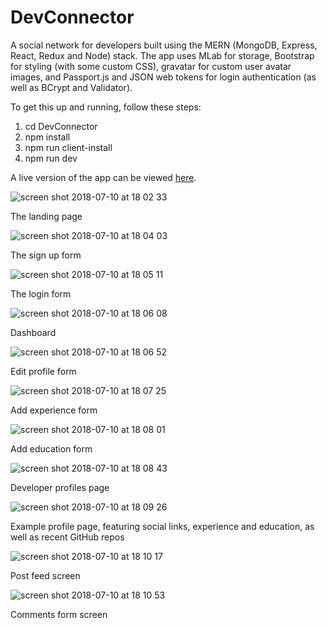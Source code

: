 # DevConnector 

A social network for developers built using the MERN (MongoDB, Express, React, Redux and Node) stack. The app uses MLab for storage, Bootstrap for styling (with some custom CSS), gravatar for custom user avatar images, and Passport.js and JSON web tokens for login authentication (as well as BCrypt and Validator). 

To get this up and running, follow these steps:

1) cd DevConnector
2) npm install
3) npm run client-install
4) npm run dev

A live version of the app can be viewed [here](http://rocky-retreat-83639.herokuapp.com/).

![screen shot 2018-07-10 at 18 02 33](https://user-images.githubusercontent.com/25869284/42525632-90381020-846b-11e8-83de-66e0e65bc910.png)

The landing page


![screen shot 2018-07-10 at 18 04 03](https://user-images.githubusercontent.com/25869284/42525695-bcd3a6c6-846b-11e8-9b17-116ec2238b51.png)

The sign up form


![screen shot 2018-07-10 at 18 05 11](https://user-images.githubusercontent.com/25869284/42525732-d12b0074-846b-11e8-956a-41214751ca00.png)

The login form


![screen shot 2018-07-10 at 18 06 08](https://user-images.githubusercontent.com/25869284/42525793-f6fc8700-846b-11e8-98bc-9ae1273a4733.png)

Dashboard


![screen shot 2018-07-10 at 18 06 52](https://user-images.githubusercontent.com/25869284/42525804-0b1e182a-846c-11e8-81c1-4252428c0839.png)

Edit profile form


![screen shot 2018-07-10 at 18 07 25](https://user-images.githubusercontent.com/25869284/42525845-2455ca90-846c-11e8-8924-c585573abaa5.png)

Add experience form


![screen shot 2018-07-10 at 18 08 01](https://user-images.githubusercontent.com/25869284/42525896-3dbc58c8-846c-11e8-9e2c-d59e69992e1f.png)

Add education form


![screen shot 2018-07-10 at 18 08 43](https://user-images.githubusercontent.com/25869284/42525922-55974840-846c-11e8-9da1-93b6e6bef640.png)

Developer profiles page


![screen shot 2018-07-10 at 18 09 26](https://user-images.githubusercontent.com/25869284/42525959-74945210-846c-11e8-919a-fac46aa8dc04.png)

Example profile page, featuring social links, experience and education, as well as recent GitHub repos


![screen shot 2018-07-10 at 18 10 17](https://user-images.githubusercontent.com/25869284/42526006-8a2170a4-846c-11e8-8399-7492699320ea.png)

Post feed screen


![screen shot 2018-07-10 at 18 10 53](https://user-images.githubusercontent.com/25869284/42526041-a43cba7a-846c-11e8-8cb6-fc6ed1721ec6.png)

Comments form screen